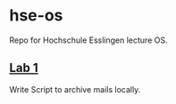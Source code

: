 # hse-os
Repo for Hochschule Esslingen lecture OS.

## [Lab 1](https://github.com/mathis-m/hse-os/tree/master/Lab1)
Write Script to archive mails locally.
